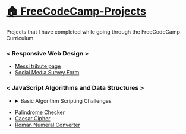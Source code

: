 # [:house: FreeCodeCamp-Projects](https://ujjwalpuri29.github.io/FreeCodeCamp-Projects/)
Projects that I have completed while going through the FreeCodeCamp Curriculum.

### \< Responsive Web Design >
- [Messi tribute page](https://ujjwalpuri29.github.io/FreeCodeCamp-Projects/Responsive%20Web%20Design/Tribute%20Page)
- [Social Media Survey Form](https://ujjwalpuri29.github.io/FreeCodeCamp-Projects/Responsive%20Web%20Design/Survey%20Form)

### \< JavaScript Algorithms and Data Structures >
- <details>
    <summary>Basic Algorithm Scripting Challenges</summary>

    - [Convert Celsius to Fahrenheit](https://github.com/ujjwalpuri29/FreeCodeCamp-Projects/tree/main/JavaScript%20Algorithms%20and%20Data%20Structures/Basic%20Algorithm%20Scripting%20Challenges/Convert%20Celsius%20to%20Fahrenheit.js)
    - [Reverse a string](https://github.com/ujjwalpuri29/FreeCodeCamp-Projects/tree/main/JavaScript%20Algorithms%20and%20Data%20Structures/Basic%20Algorithm%20Scripting%20Challenges/Reverse%20a%20String.js)
    - [Factorialize a Number](https://github.com/ujjwalpuri29/FreeCodeCamp-Projects/blob/main/JavaScript%20Algorithms%20and%20Data%20Structures/Basic%20Algorithm%20Scripting%20Challenges/Factorialize%20a%20Number.js)
    - [Find the Longest Word in a String](https://github.com/ujjwalpuri29/FreeCodeCamp-Projects/blob/main/JavaScript%20Algorithms%20and%20Data%20Structures/Basic%20Algorithm%20Scripting%20Challenges/Find%20the%20Longest%20Word%20in%20a%20String.js)
    - [Return Largest Numbers in Arrays](https://github.com/ujjwalpuri29/FreeCodeCamp-Projects/blob/main/JavaScript%20Algorithms%20and%20Data%20Structures/Basic%20Algorithm%20Scripting%20Challenges/Largest%20Numbers%20in%20Arrays.js)
    - Confirm the Ending
    - [Repeat a String Repeat a String](https://github.com/ujjwalpuri29/FreeCodeCamp-Projects/blob/main/JavaScript%20Algorithms%20and%20Data%20Structures/Basic%20Algorithm%20Scripting%20Challenges/Repeat%20a%20String%20Repeat%20a%20String.js)
    - [Truncate a String](https://github.com/ujjwalpuri29/FreeCodeCamp-Projects/blob/main/JavaScript%20Algorithms%20and%20Data%20Structures/Basic%20Algorithm%20Scripting%20Challenges/Truncate%20a%20String.js)
    - Finders Keepers
    - Boo who
    - Title Case a Sentence
    - Slice and Splice
    - Falsy Bouncer
    - Where do I Belong
    - Mutations
    - Chunky Monkey
</details>

- [Palindrome Checker](https://github.com/ujjwalpuri29/FreeCodeCamp-Projects/tree/main/JavaScript%20Algorithms%20and%20Data%20Structures/Palindrome%20Checker.js)
- [Caesar Cipher](https://github.com/ujjwalpuri29/FreeCodeCamp-Projects/tree/main/JavaScript%20Algorithms%20and%20Data%20Structures/Caesar%20Cipher.js)
- [Roman Numeral Converter](https://github.com/ujjwalpuri29/FreeCodeCamp-Projects/tree/main/JavaScript%20Algorithms%20and%20Data%20Structures/Roman%20Numeral%20Converter.js)